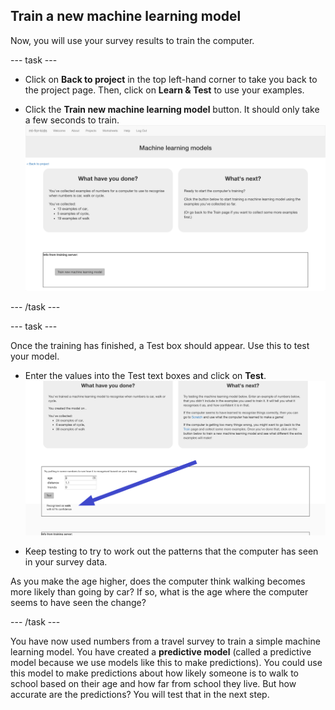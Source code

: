 ## Train a new machine learning model
Now, you will use your survey results to train the computer.

--- task ---

+ Click on **Back to project** in the top left-hand corner to take you back to the project page. Then, click on **Learn & Test** to use your examples.

+ Click the **Train new machine learning model** button. It should only take a few seconds to train. 
![Train new machine learning model button](images/train-model.png)

--- /task ---

--- task ---

Once the training has finished, a Test box should appear. Use this to test your model.
+ Enter the values into the Test text boxes and click on **Test**.
![Prediction, walk, being made after analysing values 9, 1.1 and 0](images/test-annotated.png)

+ Keep testing to try to work out the patterns that the computer has seen in your survey data.

As you make the age higher, does the computer think walking becomes more likely than going by car? If so, what is the age where the computer seems to have seen the change?

--- /task ---

You have now used numbers from a travel survey to train a simple machine learning model.
You have created a **predictive model** (called a predictive model because we use models like this to make predictions).
You could use this model to make predictions about how likely someone is to walk to school based on their age and how far from school they live. But how accurate are the predictions? You will test that in the next step.
